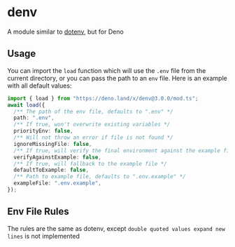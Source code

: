 # denv

A module similar to [dotenv](https://github.com/motdotla/dotenv), but for Deno

## Usage

You can import the `load` function which will use the `.env` file from the
current directory, or you can pass the path to an `env` file. Here is an example
with all default values:

```ts
import { load } from "https://deno.land/x/denv@3.0.0/mod.ts";
await load({
  /** The path of the env file, defaults to ".env" */
  path: ".env",
  /** If true, won't overwrite existing variables */
  priorityEnv: false,
  /** Will not throw an error if file is not found */
  ignoreMissingFile: false,
  /** If true, will verify the final environment against the example file */
  verifyAgainstExample: false,
  /** If true, will fallback to the example file */
  defaultToExample: false,
  /** Path to example file, defaults to ".env.example" */
  exampleFile: ".env.example",
});
```

## Env File Rules

The rules are the same as dotenv, except `double quoted values expand new lines`
is not implemented
